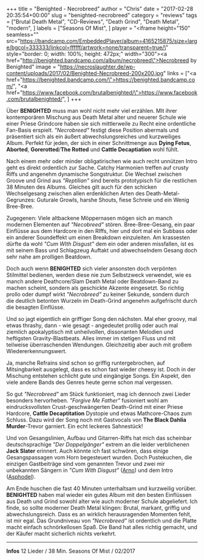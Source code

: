 +++
title = "Benighted - Necrobreed"
author = "Chris"
date = "2017-02-28 20:35:54+00:00"
slug = "benighted-necrobreed"
category = "reviews"
tags = ["Brutal Death Metal", "CD-Reviews", "Death Grind", "Death Metal", "modern", ]
labels = ["Seasons Of Mist", ]
player = "<iframe height=\"150\" seamless=\"\" src=\"https://bandcamp.com/EmbeddedPlayer/album=4165215875/size=large/bgcol=333333/linkcol=ffffff/artwork=none/transparent=true/\" style=\"border: 0; width: 100%; height: 472px;\" width=\"300\"><a href=\"http://benighted.bandcamp.com/album/necrobreed\">Necrobreed by Benighted</a></iframe>"
image = "https://necroslaughter.de/wp-content/uploads/2017/02/Benighted-Necrobreed-200x200.jpg"
links = ["<a href=\"https://benighted.bandcamp.com/\">https://benighted.bandcamp.com/</a>", "<a href=\"https://www.facebook.com/brutalbenighted/\">https://www.facebook.com/brutalbenighted/</a>", ]
+++

Über **BENIGHTED** muss man wohl nicht mehr viel erzählen. MIt ihrer kontemporären Mischung aus Death Metal alter und neuerer Schule wie einer Priese Grindcore haben sie sich mittlerweile zu Recht eine ordentliche Fan-Basis erspielt. _"Necrobreed"_ festigt diese Position abermals und präsentiert sich als ein äußert abwechslungsreiches und kurzweiliges Album. Perfekt für jeden, der sich in einer Schnittmenge aus **Dying Fetus**, **Aborted**, **Gorerotted**/**The Rotted** und **Cattle Decaptiation** wohl fühlt.

Nach einem mehr oder minder obligatirischen wie auch recht unnützen Intro geht es direkt ordentlich zur Sache. Catchy Harmonien treffen auf crusty Riffs und angenehm dynamische Songstruktur. Die Wechsel zwischen Groove und Grind aus _"Reptilian"_ sind bereits prototypisch für die restlichen 38 Minuten des Albums. Gleiches gilt auch für den schicken Wechselgesang zwischen allen erdenklichen Arten des Death-Metal-Gegrunzes: Guturale Growls, harshe Shouts, fiese Schreie und ein Wenig Bree-Bree.

Zugegenen: Viele altbackene Möppernasen mögen sich an manch modernen Elementen auf _"Necobreed"_ stören. Bree-Bree-Gesang, ein paar Einflüsse aus dem Hardcore in den RIffs, hier und dort mal ein Subbass oder ein anderer Soundeffekt um einen Breakdown einzuleiten. Am krassesten dürfte da wohl _"Cum WIth Disgust"_ dem ein oder anderen missfallen, ist es mit seinem Bass und Schlagzeug Auftakt und abwechselndem Gesang doch sehr nahe am prolligen Beatdown.

Doch auch wenn **BENIGHTED** sich vieler ansonsten doch verpönten Stilmittel bedienen, werden diese nie zum Selbstzweck verwendet, wie es manch andere Deathcore/Slam Death Metal oder Beatdown-Band zu machen scheint, sondern als geschickte Akzente eingesetzt. So richtig prollo oder dumpf wirkt _"Necrobreed"_ zu keiner Sekunde, sondern durch die deutlich betonten Wurzeln im Death-Grind angenehm aufgefrischt durch die besagten Einflüsse.

Und so jagt eigentlich ein griffiger Song den nächsten. Mal eher groovy, mal etwas thrashy, dann - wie gesagt - angedeutet prollig oder auch mal ziemlich apokalyptisch mit unheilvollen, dissonanten Melodien und heftigsten Gravity-Blastbeats. Alles immer im stetigen Fluss und mit teilweise überraschenden Wendungen. Gleichzeitig aber auch mit großem Wiedererkennungswert.

Ja, manche Refrains sind schon so griffig runtergebrochen, auf Mitsingbarkeit ausgelegt, dass es schon fast wieder cheesy ist. Doch in der Mischung entstehen schlicht gute und eingängige Songs. Ein Aspekt, den viele andere Bands des Genres heute gerne schon mal vergessen.

So gut _"Necrobreed"_ am Stück funktioniert, mag ich dennoch zwei Lieder besonders hervorheben. _"Forgive Me Father"_ fusioniert wohl am eindrucksvollsten Crust-geschwängerten Death-Grind mit einer Priese Hardcore, **Cattle Decaptitation** Dystopie und etwas Mathcore-Chaos zum Schluss. Dazu wird der Song noch mit Gastvocals von **The Black Dahlia Murder**-Trevor garniert. Ein echt leckeres Sahnestück!

Und von Gesangslinien, Aufbau und Gitarren-Riffs hat mich das scheinbar deutschsprachige _"Der Doppelgänger"_ extrem an die leider verblichenen **Jack Slater** erinnert. Auch könnte ich fast schwören, dass einige Gesangspassagen vom Horn begesteuert wurden. Doch Pustekuchen, die einzigen Gastbeiträge sind vom genannten Trevor und zwei mir unbekannten Sängern in _"Cum With Disgust"_ (<a href="http://www.metal-archives.com/artists/Arno/617785">Arno</a>) und dem Intro (<a href="http://www.metal-archives.com/artists/Asphodel/96185">Asphodel</a>).

Am Ende huschen die fast 40 Minuten unterhaltsam und kurzweilig vorüber. **BENIGHTED** haben mal wieder ein gutes Album mit den besten Einflüssen aus Death und Grind sowohl alter wie auch moderner Schule abgeliefert. Ich finde, so sollte moderner Death Metal klingen: Brutal, markant, griffig und abwechslungsreich. Dass es an wirklich herausragenden Momenten fehlt, ist mir egal. Das Grundniveau von _"Necrobreed"_ ist ordentlich und die Platte macht einfach schnörkellosen Spaß. Die Band hat alles richtig gemacht, und der Käufer macht sicherlich nichts verkehrt.





---
**Infos**
12 Lieder / 38 Min.
Seasons Of Mist / 02/2017
